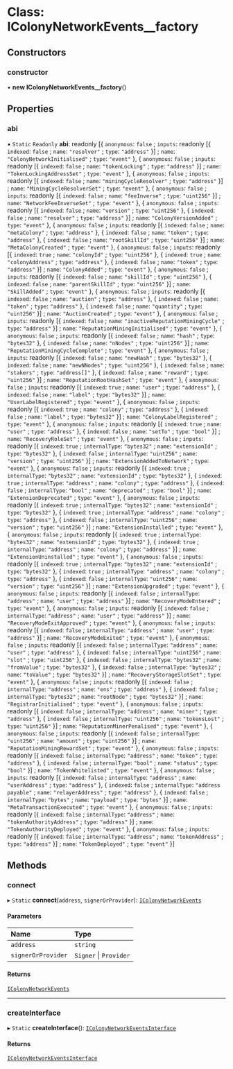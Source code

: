 # Class: IColonyNetworkEvents\_\_factory

## Constructors

### constructor

• **new IColonyNetworkEvents__factory**()

## Properties

### abi

▪ `Static` `Readonly` **abi**: readonly [{ `anonymous`: ``false`` ; `inputs`: readonly [{ `indexed`: ``false`` ; `name`: ``"resolver"`` ; `type`: ``"address"``  }] ; `name`: ``"ColonyNetworkInitialised"`` ; `type`: ``"event"``  }, { `anonymous`: ``false`` ; `inputs`: readonly [{ `indexed`: ``false`` ; `name`: ``"tokenLocking"`` ; `type`: ``"address"``  }] ; `name`: ``"TokenLockingAddressSet"`` ; `type`: ``"event"``  }, { `anonymous`: ``false`` ; `inputs`: readonly [{ `indexed`: ``false`` ; `name`: ``"miningCycleResolver"`` ; `type`: ``"address"``  }] ; `name`: ``"MiningCycleResolverSet"`` ; `type`: ``"event"``  }, { `anonymous`: ``false`` ; `inputs`: readonly [{ `indexed`: ``false`` ; `name`: ``"feeInverse"`` ; `type`: ``"uint256"``  }] ; `name`: ``"NetworkFeeInverseSet"`` ; `type`: ``"event"``  }, { `anonymous`: ``false`` ; `inputs`: readonly [{ `indexed`: ``false`` ; `name`: ``"version"`` ; `type`: ``"uint256"``  }, { `indexed`: ``false`` ; `name`: ``"resolver"`` ; `type`: ``"address"``  }] ; `name`: ``"ColonyVersionAdded"`` ; `type`: ``"event"``  }, { `anonymous`: ``false`` ; `inputs`: readonly [{ `indexed`: ``false`` ; `name`: ``"metaColony"`` ; `type`: ``"address"``  }, { `indexed`: ``false`` ; `name`: ``"token"`` ; `type`: ``"address"``  }, { `indexed`: ``false`` ; `name`: ``"rootSkillId"`` ; `type`: ``"uint256"``  }] ; `name`: ``"MetaColonyCreated"`` ; `type`: ``"event"``  }, { `anonymous`: ``false`` ; `inputs`: readonly [{ `indexed`: ``true`` ; `name`: ``"colonyId"`` ; `type`: ``"uint256"``  }, { `indexed`: ``true`` ; `name`: ``"colonyAddress"`` ; `type`: ``"address"``  }, { `indexed`: ``false`` ; `name`: ``"token"`` ; `type`: ``"address"``  }] ; `name`: ``"ColonyAdded"`` ; `type`: ``"event"``  }, { `anonymous`: ``false`` ; `inputs`: readonly [{ `indexed`: ``false`` ; `name`: ``"skillId"`` ; `type`: ``"uint256"``  }, { `indexed`: ``false`` ; `name`: ``"parentSkillId"`` ; `type`: ``"uint256"``  }] ; `name`: ``"SkillAdded"`` ; `type`: ``"event"``  }, { `anonymous`: ``false`` ; `inputs`: readonly [{ `indexed`: ``false`` ; `name`: ``"auction"`` ; `type`: ``"address"``  }, { `indexed`: ``false`` ; `name`: ``"token"`` ; `type`: ``"address"``  }, { `indexed`: ``false`` ; `name`: ``"quantity"`` ; `type`: ``"uint256"``  }] ; `name`: ``"AuctionCreated"`` ; `type`: ``"event"``  }, { `anonymous`: ``false`` ; `inputs`: readonly [{ `indexed`: ``false`` ; `name`: ``"inactiveReputationMiningCycle"`` ; `type`: ``"address"``  }] ; `name`: ``"ReputationMiningInitialised"`` ; `type`: ``"event"``  }, { `anonymous`: ``false`` ; `inputs`: readonly [{ `indexed`: ``false`` ; `name`: ``"hash"`` ; `type`: ``"bytes32"``  }, { `indexed`: ``false`` ; `name`: ``"nNodes"`` ; `type`: ``"uint256"``  }] ; `name`: ``"ReputationMiningCycleComplete"`` ; `type`: ``"event"``  }, { `anonymous`: ``false`` ; `inputs`: readonly [{ `indexed`: ``false`` ; `name`: ``"newHash"`` ; `type`: ``"bytes32"``  }, { `indexed`: ``false`` ; `name`: ``"newNNodes"`` ; `type`: ``"uint256"``  }, { `indexed`: ``false`` ; `name`: ``"stakers"`` ; `type`: ``"address[]"``  }, { `indexed`: ``false`` ; `name`: ``"reward"`` ; `type`: ``"uint256"``  }] ; `name`: ``"ReputationRootHashSet"`` ; `type`: ``"event"``  }, { `anonymous`: ``false`` ; `inputs`: readonly [{ `indexed`: ``true`` ; `name`: ``"user"`` ; `type`: ``"address"``  }, { `indexed`: ``false`` ; `name`: ``"label"`` ; `type`: ``"bytes32"``  }] ; `name`: ``"UserLabelRegistered"`` ; `type`: ``"event"``  }, { `anonymous`: ``false`` ; `inputs`: readonly [{ `indexed`: ``true`` ; `name`: ``"colony"`` ; `type`: ``"address"``  }, { `indexed`: ``false`` ; `name`: ``"label"`` ; `type`: ``"bytes32"``  }] ; `name`: ``"ColonyLabelRegistered"`` ; `type`: ``"event"``  }, { `anonymous`: ``false`` ; `inputs`: readonly [{ `indexed`: ``true`` ; `name`: ``"user"`` ; `type`: ``"address"``  }, { `indexed`: ``false`` ; `name`: ``"setTo"`` ; `type`: ``"bool"``  }] ; `name`: ``"RecoveryRoleSet"`` ; `type`: ``"event"``  }, { `anonymous`: ``false`` ; `inputs`: readonly [{ `indexed`: ``true`` ; `internalType`: ``"bytes32"`` ; `name`: ``"extensionId"`` ; `type`: ``"bytes32"``  }, { `indexed`: ``false`` ; `internalType`: ``"uint256"`` ; `name`: ``"version"`` ; `type`: ``"uint256"``  }] ; `name`: ``"ExtensionAddedToNetwork"`` ; `type`: ``"event"``  }, { `anonymous`: ``false`` ; `inputs`: readonly [{ `indexed`: ``true`` ; `internalType`: ``"bytes32"`` ; `name`: ``"extensionId"`` ; `type`: ``"bytes32"``  }, { `indexed`: ``true`` ; `internalType`: ``"address"`` ; `name`: ``"colony"`` ; `type`: ``"address"``  }, { `indexed`: ``false`` ; `internalType`: ``"bool"`` ; `name`: ``"deprecated"`` ; `type`: ``"bool"``  }] ; `name`: ``"ExtensionDeprecated"`` ; `type`: ``"event"``  }, { `anonymous`: ``false`` ; `inputs`: readonly [{ `indexed`: ``true`` ; `internalType`: ``"bytes32"`` ; `name`: ``"extensionId"`` ; `type`: ``"bytes32"``  }, { `indexed`: ``true`` ; `internalType`: ``"address"`` ; `name`: ``"colony"`` ; `type`: ``"address"``  }, { `indexed`: ``false`` ; `internalType`: ``"uint256"`` ; `name`: ``"version"`` ; `type`: ``"uint256"``  }] ; `name`: ``"ExtensionInstalled"`` ; `type`: ``"event"``  }, { `anonymous`: ``false`` ; `inputs`: readonly [{ `indexed`: ``true`` ; `internalType`: ``"bytes32"`` ; `name`: ``"extensionId"`` ; `type`: ``"bytes32"``  }, { `indexed`: ``true`` ; `internalType`: ``"address"`` ; `name`: ``"colony"`` ; `type`: ``"address"``  }] ; `name`: ``"ExtensionUninstalled"`` ; `type`: ``"event"``  }, { `anonymous`: ``false`` ; `inputs`: readonly [{ `indexed`: ``true`` ; `internalType`: ``"bytes32"`` ; `name`: ``"extensionId"`` ; `type`: ``"bytes32"``  }, { `indexed`: ``true`` ; `internalType`: ``"address"`` ; `name`: ``"colony"`` ; `type`: ``"address"``  }, { `indexed`: ``false`` ; `internalType`: ``"uint256"`` ; `name`: ``"version"`` ; `type`: ``"uint256"``  }] ; `name`: ``"ExtensionUpgraded"`` ; `type`: ``"event"``  }, { `anonymous`: ``false`` ; `inputs`: readonly [{ `indexed`: ``false`` ; `internalType`: ``"address"`` ; `name`: ``"user"`` ; `type`: ``"address"``  }] ; `name`: ``"RecoveryModeEntered"`` ; `type`: ``"event"``  }, { `anonymous`: ``false`` ; `inputs`: readonly [{ `indexed`: ``false`` ; `internalType`: ``"address"`` ; `name`: ``"user"`` ; `type`: ``"address"``  }] ; `name`: ``"RecoveryModeExitApproved"`` ; `type`: ``"event"``  }, { `anonymous`: ``false`` ; `inputs`: readonly [{ `indexed`: ``false`` ; `internalType`: ``"address"`` ; `name`: ``"user"`` ; `type`: ``"address"``  }] ; `name`: ``"RecoveryModeExited"`` ; `type`: ``"event"``  }, { `anonymous`: ``false`` ; `inputs`: readonly [{ `indexed`: ``false`` ; `internalType`: ``"address"`` ; `name`: ``"user"`` ; `type`: ``"address"``  }, { `indexed`: ``false`` ; `internalType`: ``"uint256"`` ; `name`: ``"slot"`` ; `type`: ``"uint256"``  }, { `indexed`: ``false`` ; `internalType`: ``"bytes32"`` ; `name`: ``"fromValue"`` ; `type`: ``"bytes32"``  }, { `indexed`: ``false`` ; `internalType`: ``"bytes32"`` ; `name`: ``"toValue"`` ; `type`: ``"bytes32"``  }] ; `name`: ``"RecoveryStorageSlotSet"`` ; `type`: ``"event"``  }, { `anonymous`: ``false`` ; `inputs`: readonly [{ `indexed`: ``false`` ; `internalType`: ``"address"`` ; `name`: ``"ens"`` ; `type`: ``"address"``  }, { `indexed`: ``false`` ; `internalType`: ``"bytes32"`` ; `name`: ``"rootNode"`` ; `type`: ``"bytes32"``  }] ; `name`: ``"RegistrarInitialised"`` ; `type`: ``"event"``  }, { `anonymous`: ``false`` ; `inputs`: readonly [{ `indexed`: ``false`` ; `internalType`: ``"address"`` ; `name`: ``"miner"`` ; `type`: ``"address"``  }, { `indexed`: ``false`` ; `internalType`: ``"uint256"`` ; `name`: ``"tokensLost"`` ; `type`: ``"uint256"``  }] ; `name`: ``"ReputationMinerPenalised"`` ; `type`: ``"event"``  }, { `anonymous`: ``false`` ; `inputs`: readonly [{ `indexed`: ``false`` ; `internalType`: ``"uint256"`` ; `name`: ``"amount"`` ; `type`: ``"uint256"``  }] ; `name`: ``"ReputationMiningRewardSet"`` ; `type`: ``"event"``  }, { `anonymous`: ``false`` ; `inputs`: readonly [{ `indexed`: ``false`` ; `internalType`: ``"address"`` ; `name`: ``"token"`` ; `type`: ``"address"``  }, { `indexed`: ``false`` ; `internalType`: ``"bool"`` ; `name`: ``"status"`` ; `type`: ``"bool"``  }] ; `name`: ``"TokenWhitelisted"`` ; `type`: ``"event"``  }, { `anonymous`: ``false`` ; `inputs`: readonly [{ `indexed`: ``false`` ; `internalType`: ``"address"`` ; `name`: ``"userAddress"`` ; `type`: ``"address"``  }, { `indexed`: ``false`` ; `internalType`: ``"address payable"`` ; `name`: ``"relayerAddress"`` ; `type`: ``"address"``  }, { `indexed`: ``false`` ; `internalType`: ``"bytes"`` ; `name`: ``"payload"`` ; `type`: ``"bytes"``  }] ; `name`: ``"MetaTransactionExecuted"`` ; `type`: ``"event"``  }, { `anonymous`: ``false`` ; `inputs`: readonly [{ `indexed`: ``false`` ; `internalType`: ``"address"`` ; `name`: ``"tokenAuthorityAddress"`` ; `type`: ``"address"``  }] ; `name`: ``"TokenAuthorityDeployed"`` ; `type`: ``"event"``  }, { `anonymous`: ``false`` ; `inputs`: readonly [{ `indexed`: ``false`` ; `internalType`: ``"address"`` ; `name`: ``"tokenAddress"`` ; `type`: ``"address"``  }] ; `name`: ``"TokenDeployed"`` ; `type`: ``"event"``  }]

## Methods

### connect

▸ `Static` **connect**(`address`, `signerOrProvider`): [`IColonyNetworkEvents`](../interfaces/ColonyNetworkEvents.IColonyNetworkEvents.md)

#### Parameters

| Name | Type |
| :------ | :------ |
| `address` | `string` |
| `signerOrProvider` | `Signer` \| `Provider` |

#### Returns

[`IColonyNetworkEvents`](../interfaces/ColonyNetworkEvents.IColonyNetworkEvents.md)

___

### createInterface

▸ `Static` **createInterface**(): [`IColonyNetworkEventsInterface`](../interfaces/ColonyNetworkEvents.IColonyNetworkEventsInterface.md)

#### Returns

[`IColonyNetworkEventsInterface`](../interfaces/ColonyNetworkEvents.IColonyNetworkEventsInterface.md)
